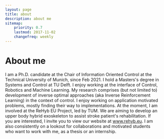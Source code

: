 ```yaml
---
layout: page
title: about
description: about me
sitemap:
    priority: 0.7
    lastmod: 2017-11-02
    changefreq: weekly
---
```

# About me

I am a Ph.D. candidate at the Chair of Information Oriented Control at the Technical University of Munich, since Feb 2021. I hold a Masters's degree in Systems and Control at TU Delft. I enjoy working at the interface of Control, Robotics and Machine Learning. My research comprises (but not limited to) development of inverse optimal approaches (aka Inverse Reinforcement Learning) in the context of control. I enjoy working on application motivated problems, mostly finding their way to implementations. At the moment, I am involved at the ReHyb EU Project, led by TUM. We are aiming to develop an upper body hybrid exoskeleton to assist stroke patient's rehabilitation. If you are interested, I invite you to view our website at www.rehyb.eu. I am also consistently on a lookout for collaborations and motivated students who want to work with me, as a thesis or an internship. 
<!-- ![](/images/work-in-progress.png) -->


<!-- <span class="image left"><img src="{{ "/images/pic05.jpg" | absolute_url }}" alt="" /></span>

On social media, we may share our own thoughts and advance our image notwithstanding spreading musings for different associations and affiliations. With such a critical number of associations with people and relationship on social media, our experience can be over-burden with a considerable measure of information.
-->